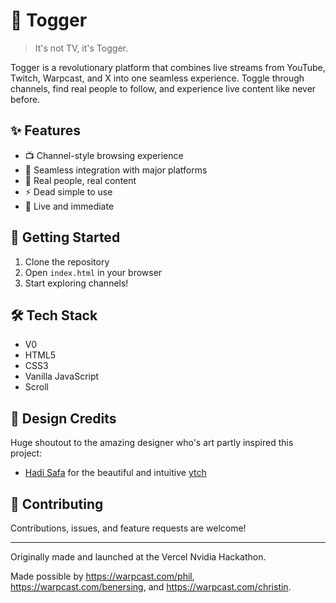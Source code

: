 # 🎯 Togger

> It's not TV, it's Togger.

Togger is a revolutionary platform that combines live streams from YouTube, Twitch, Warpcast, and X into one seamless experience. Toggle through channels, find real people to follow, and experience live content like never before.

## ✨ Features

-   📺 Channel-style browsing experience
-   🔄 Seamless integration with major platforms
-   👥 Real people, real content
-   ⚡ Dead simple to use
-   🎯 Live and immediate

## 🚀 Getting Started

1. Clone the repository
2. Open `index.html` in your browser
3. Start exploring channels!

## 🛠️ Tech Stack

-   V0
-   HTML5
-   CSS3
-   Vanilla JavaScript
-   Scroll

## 🎨 Design Credits

Huge shoutout to the amazing designer who's art partly inspired this project:

-   [Hadi Safa](https://x.com/hsafa0) for the beautiful and intuitive [ytch](https://ytch.tv)

## 🤝 Contributing

Contributions, issues, and feature requests are welcome!

---

Originally made and launched at the Vercel Nvidia Hackathon.

Made possible by https://warpcast.com/phil, https://warpcast.com/benersing, and 
https://warpcast.com/christin.